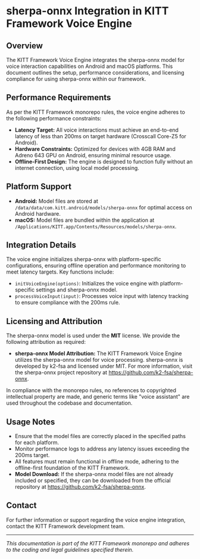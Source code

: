 # sherpa-onnx Integration in KITT Framework Voice Engine

## Overview

The KITT Framework Voice Engine integrates the sherpa-onnx model for voice interaction capabilities on Android and macOS platforms. This document outlines the setup, performance considerations, and licensing compliance for using sherpa-onnx within our framework.

## Performance Requirements

As per the KITT Framework monorepo rules, the voice engine adheres to the following performance constraints:

- **Latency Target:** All voice interactions must achieve an end-to-end latency of less than 200ms on target hardware (Crosscall Core-Z5 for Android).
- **Hardware Constraints:** Optimized for devices with 4GB RAM and Adreno 643 GPU on Android, ensuring minimal resource usage.
- **Offline-First Design:** The engine is designed to function fully without an internet connection, using local model processing.

## Platform Support

- **Android:** Model files are stored at `/data/data/com.kitt.android/models/sherpa-onnx` for optimal access on Android hardware.
- **macOS:** Model files are bundled within the application at `/Applications/KITT.app/Contents/Resources/models/sherpa-onnx`.

## Integration Details

The voice engine initializes sherpa-onnx with platform-specific configurations, ensuring offline operation and performance monitoring to meet latency targets. Key functions include:

- `initVoiceEngine(options)`: Initializes the voice engine with platform-specific settings and sherpa-onnx model.
- `processVoiceInput(input)`: Processes voice input with latency tracking to ensure compliance with the 200ms rule.

## Licensing and Attribution

The sherpa-onnx model is used under the **MIT** license. We provide the following attribution as required:

- **sherpa-onnx Model Attribution:** The KITT Framework Voice Engine utilizes the sherpa-onnx model for voice processing. sherpa-onnx is developed by k2-fsa and licensed under MIT. For more information, visit the sherpa-onnx project repository at https://github.com/k2-fsa/sherpa-onnx.

In compliance with the monorepo rules, no references to copyrighted intellectual property are made, and generic terms like "voice assistant" are used throughout the codebase and documentation.

## Usage Notes

- Ensure that the model files are correctly placed in the specified paths for each platform.
- Monitor performance logs to address any latency issues exceeding the 200ms target.
- All features must remain functional in offline mode, adhering to the offline-first foundation of the KITT Framework.
- **Model Download:** If the sherpa-onnx model files are not already included or specified, they can be downloaded from the official repository at https://github.com/k2-fsa/sherpa-onnx.

## Contact

For further information or support regarding the voice engine integration, contact the KITT Framework development team.

---
*This documentation is part of the KITT Framework monorepo and adheres to the coding and legal guidelines specified therein.*
